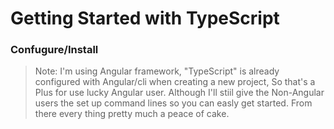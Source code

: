 # Getting Started with TypeScript

### Confugure/Install

> Note: I'm using Angular framework, "TypeScript" is already configured with Angular/cli when creating a new project, So that's a Plus for use lucky Angular user. Although I'll stiil give the Non-Angular users the set up command lines so you can easly get started. From there every thing pretty much a peace of cake.

###